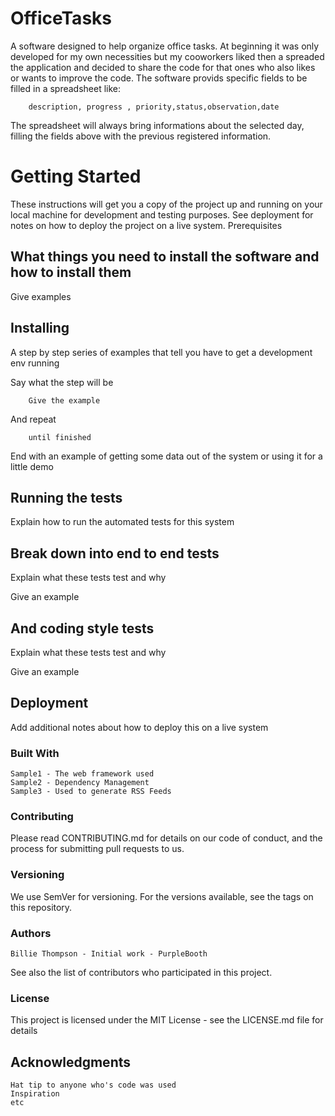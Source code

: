 # OfficeTasks

A software designed to help organize office tasks. At beginning it was only developed for my own necessities but my cooworkers liked then a spreaded the application and decided to share the code for that ones who also likes or wants to improve the code. 
The software provids specific fields to be filled in a spreadsheet like:
    
        description, progress , priority,status,observation,date

The spreadsheet will always bring informations about the selected day, filling the fields above with the previous registered information.
       
# Getting Started

These instructions will get you a copy of the project up and running on your local machine for development and testing purposes. See deployment for notes on how to deploy the project on a live system.
Prerequisites

## What things you need to install the software and how to install them

Give examples

## Installing

A step by step series of examples that tell you have to get a development env running

Say what the step will be 

```
    Give the example
```

And repeat

```
    until finished
```

End with an example of getting some data out of the system or using it for a little demo

## Running the tests

Explain how to run the automated tests for this system

## Break down into end to end tests

Explain what these tests test and why

Give an example

## And coding style tests

Explain what these tests test and why

Give an example

## Deployment

Add additional notes about how to deploy this on a live system
### Built With

    Sample1 - The web framework used
    Sample2 - Dependency Management
    Sample3 - Used to generate RSS Feeds

### Contributing

Please read CONTRIBUTING.md for details on our code of conduct, and the process for submitting pull requests to us.

### Versioning

We use SemVer for versioning. For the versions available, see the tags on this repository.

### Authors

    Billie Thompson - Initial work - PurpleBooth

See also the list of contributors who participated in this project.
### License

This project is licensed under the MIT License - see the LICENSE.md file for details

## Acknowledgments

    Hat tip to anyone who's code was used
    Inspiration
    etc



